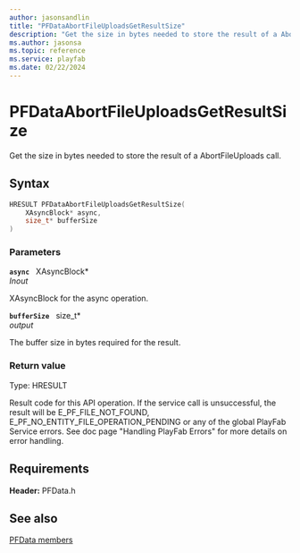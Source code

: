 ```yaml
---
author: jasonsandlin
title: "PFDataAbortFileUploadsGetResultSize"
description: "Get the size in bytes needed to store the result of a AbortFileUploads call."
ms.author: jasonsa
ms.topic: reference
ms.service: playfab
ms.date: 02/22/2024
---
```


# PFDataAbortFileUploadsGetResultSize  

Get the size in bytes needed to store the result of a AbortFileUploads call.  

## Syntax  
  
```cpp
HRESULT PFDataAbortFileUploadsGetResultSize(  
    XAsyncBlock* async,  
    size_t* bufferSize  
)  
```  
  
### Parameters  
  
**`async`** &nbsp; XAsyncBlock*  
*_Inout_*  
  
XAsyncBlock for the async operation.  
  
**`bufferSize`** &nbsp; size_t*  
*output*  
  
The buffer size in bytes required for the result.  
  
  
### Return value
Type: HRESULT
  
Result code for this API operation. If the service call is unsuccessful, the result will be E_PF_FILE_NOT_FOUND, E_PF_NO_ENTITY_FILE_OPERATION_PENDING or any of the global PlayFab Service errors. See doc page "Handling PlayFab Errors" for more details on error handling.
  
  
## Requirements  
  
**Header:** PFData.h
  
## See also  
[PFData members](../pfdata_members.md)  

  
  
